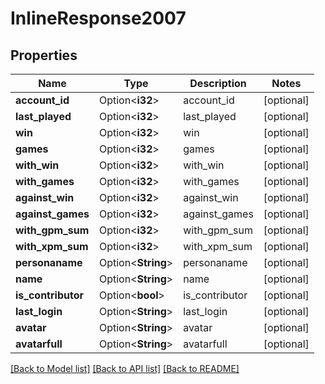 # InlineResponse2007

## Properties

Name | Type | Description | Notes
------------ | ------------- | ------------- | -------------
**account_id** | Option<**i32**> | account_id | [optional]
**last_played** | Option<**i32**> | last_played | [optional]
**win** | Option<**i32**> | win | [optional]
**games** | Option<**i32**> | games | [optional]
**with_win** | Option<**i32**> | with_win | [optional]
**with_games** | Option<**i32**> | with_games | [optional]
**against_win** | Option<**i32**> | against_win | [optional]
**against_games** | Option<**i32**> | against_games | [optional]
**with_gpm_sum** | Option<**i32**> | with_gpm_sum | [optional]
**with_xpm_sum** | Option<**i32**> | with_xpm_sum | [optional]
**personaname** | Option<**String**> | personaname | [optional]
**name** | Option<**String**> | name | [optional]
**is_contributor** | Option<**bool**> | is_contributor | [optional]
**last_login** | Option<**String**> | last_login | [optional]
**avatar** | Option<**String**> | avatar | [optional]
**avatarfull** | Option<**String**> | avatarfull | [optional]

[[Back to Model list]](../README.md#documentation-for-models) [[Back to API list]](../README.md#documentation-for-api-endpoints) [[Back to README]](../README.md)


